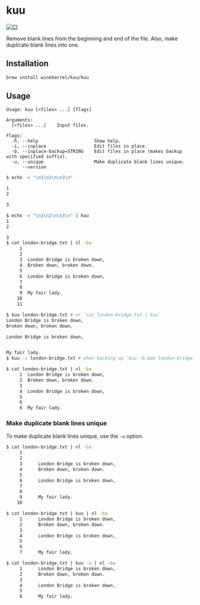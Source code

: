 # kuu

[![CI](https://github.com/winebarrel/kuu/actions/workflows/ci.yml/badge.svg)](https://github.com/winebarrel/kuu/actions/workflows/ci.yml)

Remove blank lines from the beginning and end of the file. Also, make duplicate blank lines into one.

## Installation

```sh
brew install winebarrel/kuu/kuu
```

## Usage

```
Usage: kuu [<files> ...] [flags]

Arguments:
  [<files> ...]    Input files.

Flags:
  -h, --help                     Show help.
  -i, --inplace                  Edit files in place.
  -b, --inplace-backup=STRING    Edit files in place (makes backup with specified suffix).
  -u, --unique                   Make duplicate blank lines unique.
      --version
```

```sh
$ echo -e "\n1\n2\n\n3\n"

1
2

3

$ echo -e "\n1\n2\n\n3\n" | kuu
1
2

3
$ cat london-bridge.txt | nl -ba
     1	
     2
     3	London Bridge is broken down,
     4	Broken down, broken down.
     5
     6	London Bridge is broken down,
     7
     8
     9	My fair lady.
    10
    11

$ kuu london-bridge.txt # or `cat london-bridge.txt | kuu`
London Bridge is broken down,
Broken down, broken down.

London Bridge is broken down,


My fair lady.
$ kuu -i london-bridge.txt # when backing up `kuu -b.bak london-bridge.txt`

$ cat london-bridge.txt | nl -ba
     1	London Bridge is broken down,
     2	Broken down, broken down.
     3
     4	London Bridge is broken down,
     5
     6
     6	My fair lady.
```

### Make duplicate blank lines unique

To make duplicate blank lines unique, use the `-u` option.

```sh
$ cat london-bridge.txt | nl -ba
     1
     2
     3		London Bridge is broken down,
     4		Broken down, broken down.
     5
     6		London Bridge is broken down,
     7
     8
     9		My fair lady.
    10

$ cat london-bridge.txt | kuu | nl -ba
     1		London Bridge is broken down,
     2		Broken down, broken down.
     3
     4		London Bridge is broken down,
     5
     6
     7		My fair lady.

$ cat london-bridge.txt | kuu -u | nl -ba
     1		London Bridge is broken down,
     2		Broken down, broken down.
     3
     4		London Bridge is broken down,
     5
     6		My fair lady.
```
